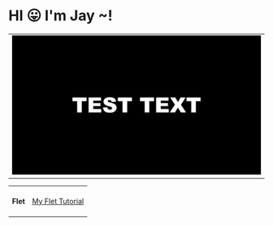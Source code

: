 <html>
  <head>
    <body>
    <h1>HI 😛 I'm Jay ~!</h1>
      <table>
        <tr align = "center">
          <td><img src = "https://github.com/Suk0803/img/blob/main/TESTTEXT.png"></td>
        </tr>
        <table>
          <tr align = "center">
          <td><h4>Flet</h4></td><td><a href = "https://github.com/Suk0803/Flet-tutorial">My Flet Tutorial</a></td>
          </tr>
        </table>
      </table>
    </body>
  </head>
</html>
